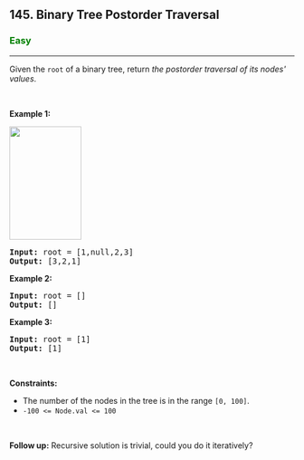 <h2>145. Binary Tree Postorder Traversal</h2>
<h3 style="color:Green;">Easy</h3>
<hr>
<div><p>Given the <code>root</code> of a binary tree, return <em>the postorder traversal of its nodes&#39; values</em>.</p>

<p> </p>
<p><strong>Example 1:</strong></p>
<img alt="" src="https://assets.leetcode.com/uploads/2020/08/28/pre1.jpg" style="width: 127px; height: 200px;"/>
<pre><strong>Input:</strong> root = [1,null,2,3]
<strong>Output:</strong> [3,2,1]
</pre>

<p><strong>Example 2:</strong></p>

<pre><strong>Input:</strong> root = []
<strong>Output:</strong> []
</pre>

<p><strong>Example 3:</strong></p>

<pre><strong>Input:</strong> root = [1]
<strong>Output:</strong> [1]
</pre>

<p> </p>
<p><strong>Constraints:</strong></p>

<ul>
	<li>The number of the nodes in the tree is in the range <code>[0, 100]</code>.</li>
	<li><code>-100 &lt;= Node.val &lt;= 100</code></li>
</ul>

<p> </p>
<strong>Follow up:</strong> Recursive solution is trivial, could you do it iteratively?</div>